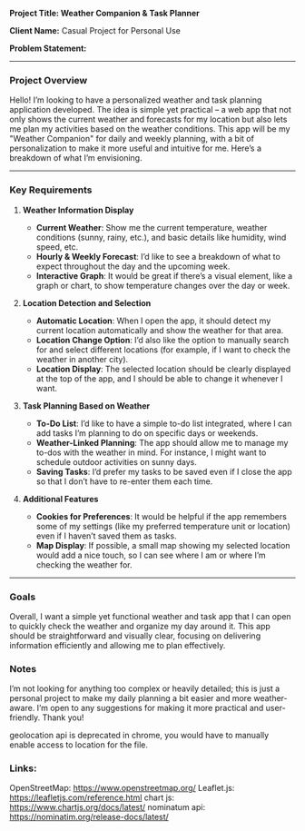**Project Title: Weather Companion & Task Planner**

**Client Name:** Casual Project for Personal Use

**Problem Statement:**

---

### Project Overview
Hello! I’m looking to have a personalized weather and task planning application developed. The idea is simple yet practical – a web app that not only shows the current weather and forecasts for my location but also lets me plan my activities based on the weather conditions. This app will be my "Weather Companion" for daily and weekly planning, with a bit of personalization to make it more useful and intuitive for me. Here’s a breakdown of what I’m envisioning.

---

### Key Requirements

1. **Weather Information Display**
   - **Current Weather**: Show me the current temperature, weather conditions (sunny, rainy, etc.), and basic details like humidity, wind speed, etc.
   - **Hourly & Weekly Forecast**: I’d like to see a breakdown of what to expect throughout the day and the upcoming week.
   - **Interactive Graph**: It would be great if there’s a visual element, like a graph or chart, to show temperature changes over the day or week.

2. **Location Detection and Selection**
   - **Automatic Location**: When I open the app, it should detect my current location automatically and show the weather for that area.
   - **Location Change Option**: I’d also like the option to manually search for and select different locations (for example, if I want to check the weather in another city).
   - **Location Display**: The selected location should be clearly displayed at the top of the app, and I should be able to change it whenever I want.

3. **Task Planning Based on Weather**
   - **To-Do List**: I’d like to have a simple to-do list integrated, where I can add tasks I’m planning to do on specific days or weekends.
   - **Weather-Linked Planning**: The app should allow me to manage my to-dos with the weather in mind. For instance, I might want to schedule outdoor activities on sunny days.
   - **Saving Tasks**: I’d prefer my tasks to be saved even if I close the app so that I don’t have to re-enter them each time.

4. **Additional Features**
   - **Cookies for Preferences**: It would be helpful if the app remembers some of my settings (like my preferred temperature unit or location) even if I haven’t saved them as tasks.
   - **Map Display**: If possible, a small map showing my selected location would add a nice touch, so I can see where I am or where I’m checking the weather for.

---

### Goals
Overall, I want a simple yet functional weather and task app that I can open to quickly check the weather and organize my day around it. This app should be straightforward and visually clear, focusing on delivering information efficiently and allowing me to plan effectively. 

### Notes
I’m not looking for anything too complex or heavily detailed; this is just a personal project to make my daily planning a bit easier and more weather-aware. I’m open to any suggestions for making it more practical and user-friendly. Thank you!

geolocation api is deprecated in chrome, you would have to manually enable access to location for the file.



### Links:
OpenStreetMap: https://www.openstreetmap.org/
Leaflet.js: https://leafletjs.com/reference.html
chart js: https://www.chartjs.org/docs/latest/
nominatum api: https://nominatim.org/release-docs/latest/
